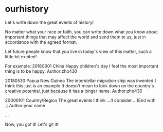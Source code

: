 # ourhistory
Let's write down the great events of history!

No matter what your race or faith,
you can write down what you know about important things 
that may affect the world and send them to us, 
just in accordance with the agreed format.

Let future people know that you live in today's view of this matter, 
such a little bit excited!

For example:
20180601	China
		Happy children's day
		I feel the most important thing is to be happy.
		Author:zho430

20180530	Papua New Guinea
		The interstellar migration ship was invented
		I think this just is an example.It doesn't mean to look down on the country's creative potential, just because it has a longer name.
		Author:zho430

20000101	Country/Region
		The great events
		I think .../I consider ...(End with .)
		Author:your name

...

Now, you got it! Let's git it!
